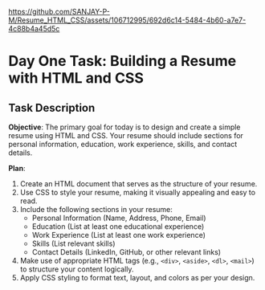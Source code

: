 
https://github.com/SANJAY-P-M/Resume_HTML_CSS/assets/106712995/692d6c14-5484-4b60-a7e7-4c88b4a45d5c

# Day One Task: Building a Resume with HTML and CSS



## Task Description

**Objective**: The primary goal for today is to design and create a simple resume using HTML and CSS. Your resume should include sections for personal information, education, work experience, skills, and contact details.

**Plan**:

1. Create an HTML document that serves as the structure of your resume.
2. Use CSS to style your resume, making it visually appealing and easy to read.
3. Include the following sections in your resume:
   - Personal Information (Name, Address, Phone, Email)
   - Education (List at least one educational experience)
   - Work Experience (List at least one work experience)
   - Skills (List relevant skills)
   - Contact Details (LinkedIn, GitHub, or other relevant links)  
4. Make use of appropriate HTML tags (e.g., `<div>`, `<aside>`, `<dl>`, `<mail>`) to structure your content logically.
5. Apply CSS styling to format text, layout, and colors as per your design.
